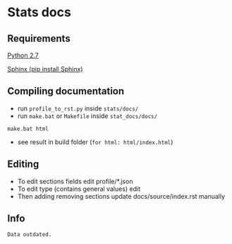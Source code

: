 Stats docs
==========

Requirements
------------
  [Python 2.7](http://www.python.org/download/)
  
  [Sphinx (pip install Sphinx)](http://sphinx-doc.org/)


Compiling documentation
-----------------------
  - run `profile_to_rst.py` inside `stats/docs/`
  - run  `make.bat`  or `Makefile` inside `stat_docs/docs/`
  
  ```
  make.bat html
  ```

  - see result in build folder (`for html: html/index.html`)

Editing
-------

  - To edit sections fields edit profile/*.json
  - To edit type (contains general values) edit
  - Then adding removing sections update docs/source/index.rst manually


Info
----
    Data outdated.
